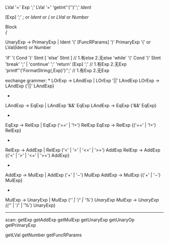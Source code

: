 LVal '=' Exp ';'
LVal '=' 'getint''('')'';'
*Ident*


[Exp] ';'
*;* or *Ident* or *(* or *LVal* or *Number*


Block   
*{*

UnaryExp → PrimaryExp | Ident '(' [FuncRParams] ')'
PrimaryExp
'(' or LVal(Ident) or Number


'if' '( Cond ')' Stmt [ 'else' Stmt ] // 1.有else 2.无else
'while' '(' Cond ')' Stmt
'break' ';' | 'continue' ';'
'return' [Exp] ';' // 1.有Exp 2.无Exp
'printf''('FormatString{,Exp}')'';' // 1.有Exp 2.无Exp

exchange grammer:
*
LOrExp → LAndExp | LOrExp '||' LAndExp
LOrExp → LAndExp {'||' LAndExp}

*
LAndExp → EqExp | LAndExp '&&' EqExp
LAndExp → EqExp {'&&' EqExp}

*
EqExp → RelExp | EqExp ('==' | '!=') RelExp
EqExp → RelExp {('==' | '!=') RelExp}

*
RelExp → AddExp | RelExp ('<' | '>' | '<=' | '>=') AddExp
RelExp → AddExp {('<' | '>' | '<=' | '>=') AddExp}

*
AddExp → MulExp | AddExp ('+' | '−') MulExp
AddExp → MulExp {('+' | '−') MulExp}

*
MulExp → UnaryExp | MulExp ('*' | '/' | '%') UnaryExp
MulExp → UnaryExp {('*' | '/' | '%') UnaryExp}


---------
scan:
getExp
getAddExp
getMulExp
getUnaryExp
getUnaryOp
getPrimaryExp

getLVal
getNumber
getFuncRParams